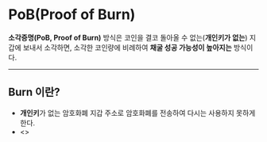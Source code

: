 # PoB(Proof of Burn)

**소각증명(PoB, Proof of Burn)** 방식은 코인을 결코 돌아올 수 없는(**개인키가 없는**) 지갑에 보내서 소각하면, 소각한 코인량에 비례하여 **채굴 성공 가능성이 높아지는** 방식이다.

---

## Burn 이란?

- **개인키**가 없는 암호화폐 지갑 주소로 암호화폐를 전송하여 다시는 사용하지 못하게 한다.
- <>